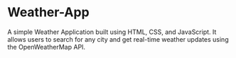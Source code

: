 # Weather-App
A simple Weather Application built using HTML, CSS, and JavaScript. It allows users to search for any city and get real-time weather updates using the OpenWeatherMap API.
